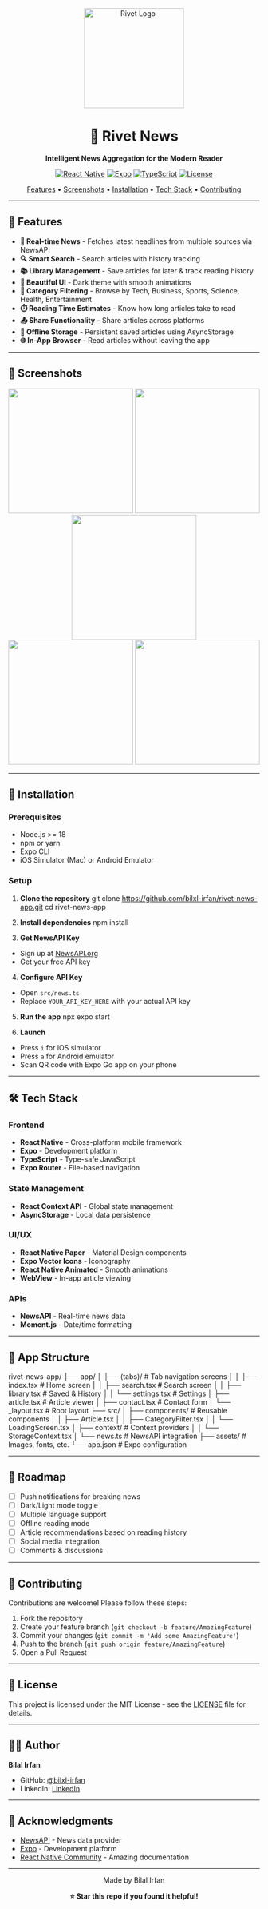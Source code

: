 <div align="center">
  <img src="./assets/images/rivet-logo.png" alt="Rivet Logo" width="200"/>
  
  # 📰 Rivet News
  
  **Intelligent News Aggregation for the Modern Reader**
  
  [![React Native](https://img.shields.io/badge/React%20Native-0.76-blue.svg)](https://reactnative.dev/)
  [![Expo](https://img.shields.io/badge/Expo-SDK%2052-000020.svg)](https://expo.dev/)
  [![TypeScript](https://img.shields.io/badge/TypeScript-5.3-blue.svg)](https://www.typescriptlang.org/)
  [![License](https://img.shields.io/badge/license-MIT-green.svg)](LICENSE)
  
  [Features](#features) • [Screenshots](#screenshots) • [Installation](#installation) • [Tech Stack](#tech-stack) • [Contributing](#contributing)
  
</div>

---

## 🌟 Features

- **📱 Real-time News** - Fetches latest headlines from multiple sources via NewsAPI
- **🔍 Smart Search** - Search articles with history tracking
- **📚 Library Management** - Save articles for later & track reading history
- **🎨 Beautiful UI** - Dark theme with smooth animations
- **📂 Category Filtering** - Browse by Tech, Business, Sports, Science, Health, Entertainment
- **⏱️ Reading Time Estimates** - Know how long articles take to read
- **📤 Share Functionality** - Share articles across platforms
- **💾 Offline Storage** - Persistent saved articles using AsyncStorage
- **🌐 In-App Browser** - Read articles without leaving the app

---

## 📸 Screenshots

<div align="center">
  <img src="./screenshots/home.jpg" width="250" />
  <img src="./screenshots/search.jpg" width="250" />
  <img src="./screenshots/library.jpg" width="250" />
</div>

<div align="center">
  <img src="./screenshots/article.jpg" width="250" />
  <img src="./screenshots/settings.jpg" width="250" />
</div>

---

## 🚀 Installation

### Prerequisites

- Node.js >= 18
- npm or yarn
- Expo CLI
- iOS Simulator (Mac) or Android Emulator

### Setup

1. **Clone the repository**
git clone https://github.com/bilxl-irfan/rivet-news-app.git
cd rivet-news-app

2. **Install dependencies**
npm install


3. **Get NewsAPI Key**
- Sign up at [NewsAPI.org](https://newsapi.org/)
- Get your free API key

4. **Configure API Key**
- Open `src/news.ts`
- Replace `YOUR_API_KEY_HERE` with your actual API key

5. **Run the app**
npx expo start


6. **Launch**
- Press `i` for iOS simulator
- Press `a` for Android emulator
- Scan QR code with Expo Go app on your phone

---

## 🛠️ Tech Stack

### **Frontend**
- **React Native** - Cross-platform mobile framework
- **Expo** - Development platform
- **TypeScript** - Type-safe JavaScript
- **Expo Router** - File-based navigation

### **State Management**
- **React Context API** - Global state management
- **AsyncStorage** - Local data persistence

### **UI/UX**
- **React Native Paper** - Material Design components
- **Expo Vector Icons** - Iconography
- **React Native Animated** - Smooth animations
- **WebView** - In-app article viewing

### **APIs**
- **NewsAPI** - Real-time news data
- **Moment.js** - Date/time formatting

---

## 📱 App Structure
rivet-news-app/
├── app/
│ ├── (tabs)/ # Tab navigation screens
│ │ ├── index.tsx # Home screen
│ │ ├── search.tsx # Search screen
│ │ ├── library.tsx # Saved & History
│ │ └── settings.tsx # Settings
│ ├── article.tsx # Article viewer
│ ├── contact.tsx # Contact form
│ └── _layout.tsx # Root layout
├── src/
│ ├── components/ # Reusable components
│ │ ├── Article.tsx
│ │ ├── CategoryFilter.tsx
│ │ └── LoadingScreen.tsx
│ ├── context/ # Context providers
│ │ └── StorageContext.tsx
│ └── news.ts # NewsAPI integration
├── assets/ # Images, fonts, etc.
└── app.json # Expo configuration


---

## 🎯 Roadmap

- [ ] Push notifications for breaking news
- [ ] Dark/Light mode toggle
- [ ] Multiple language support
- [ ] Offline reading mode
- [ ] Article recommendations based on reading history
- [ ] Social media integration
- [ ] Comments & discussions

---

## 🤝 Contributing

Contributions are welcome! Please follow these steps:

1. Fork the repository
2. Create your feature branch (`git checkout -b feature/AmazingFeature`)
3. Commit your changes (`git commit -m 'Add some AmazingFeature'`)
4. Push to the branch (`git push origin feature/AmazingFeature`)
5. Open a Pull Request

---

## 📄 License

This project is licensed under the MIT License - see the [LICENSE](LICENSE) file for details.

---

## 👨‍💻 Author

**Bilal Irfan**

- GitHub: [@bilxl-irfan](https://github.com/bilxl-irfan)
- LinkedIn: [LinkedIn](https://www.linkedin.com/in/bilal-irfan-575583233/)

---

## 🙏 Acknowledgments

- [NewsAPI](https://newsapi.org/) - News data provider
- [Expo](https://expo.dev/) - Development platform
- [React Native Community](https://reactnative.dev/) - Amazing documentation

---

<div align="center">
  
  Made by Bilal Irfan
  
  **⭐ Star this repo if you found it helpful!**
  
</div>
